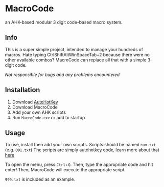 # MacroCode
an AHK-based modular 3 digit code-based macro system.

## Info
This is a super simple project, intended to manage your hundreds of macros.
Hate typing CtrlShiftAltWinSpaceTab+2 because there were no other available combos? MacroCode can replace all that with a simple 3 digit code.

*Not responsible for bugs and any problems encountered*

## Installation
1) Download [AutoHotKey](https://www.autohotkey.com/)
2) Download MacroCode
3) Add your own AHK scripts
4) Run `MacroCode.exe` or add to startup

## Usage
To use, install then add your own scripts.
Scripts should be named `num.txt`
(e.g. `001.txt`)
The scripts are simply autohotkey code, learn more about that [here](https://www.autohotkey.com/docs/Tutorial.htm)

To open the menu, press `Ctrl`+`Q`. Then, type the appropriate code and hit enter! Then, MacroCode will execute the appropriate script.

`999.txt` is included as an example.
